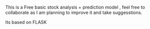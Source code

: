 This is a Free basic stock analysis + prediction model , feel free to collaborate as I am planning to improve it and take suggesstions. 

Its based on FLASK
